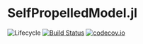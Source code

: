 # SelfPropelledModel.jl

![Lifecycle](https://img.shields.io/badge/lifecycle-experimental-orange.svg)<!--
![Lifecycle](https://img.shields.io/badge/lifecycle-maturing-blue.svg)
![Lifecycle](https://img.shields.io/badge/lifecycle-stable-green.svg)
![Lifecycle](https://img.shields.io/badge/lifecycle-retired-orange.svg)
![Lifecycle](https://img.shields.io/badge/lifecycle-archived-red.svg)
![Lifecycle](https://img.shields.io/badge/lifecycle-dormant-blue.svg) -->
[![Build Status](https://travis-ci.com/francescoalemanno/SelfPropelledModel.jl.svg?branch=master)](https://travis-ci.com/francescoalemanno/SelfPropelledModel.jl)
[![codecov.io](http://codecov.io/github/francescoalemanno/SelfPropelledModel.jl/coverage.svg?branch=master)](http://codecov.io/github/francescoalemanno/SelfPropelledModel.jl?branch=master)
<!--
[![Documentation](https://img.shields.io/badge/docs-stable-blue.svg)](https://francescoalemanno.github.io/SelfPropelledModel.jl/stable)
[![Documentation](https://img.shields.io/badge/docs-master-blue.svg)](https://francescoalemanno.github.io/SelfPropelledModel.jl/dev)
-->
